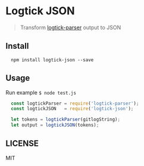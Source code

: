 # Logtick JSON

> Transform [logtick-parser](https://www.npmjs.com/package/logtick-parser) output to JSON

## Install

```
  npm install logtick-json --save
```

## Usage

Run example `$ node test.js`

```js
  const logtickParser = require('logtick-parser');
  const logtickJSON   = require('logtick-json');

  let tokens = logtickParser(gitlogString);
  let output = logtickJSON(tokens);
```

## LICENSE

MIT
